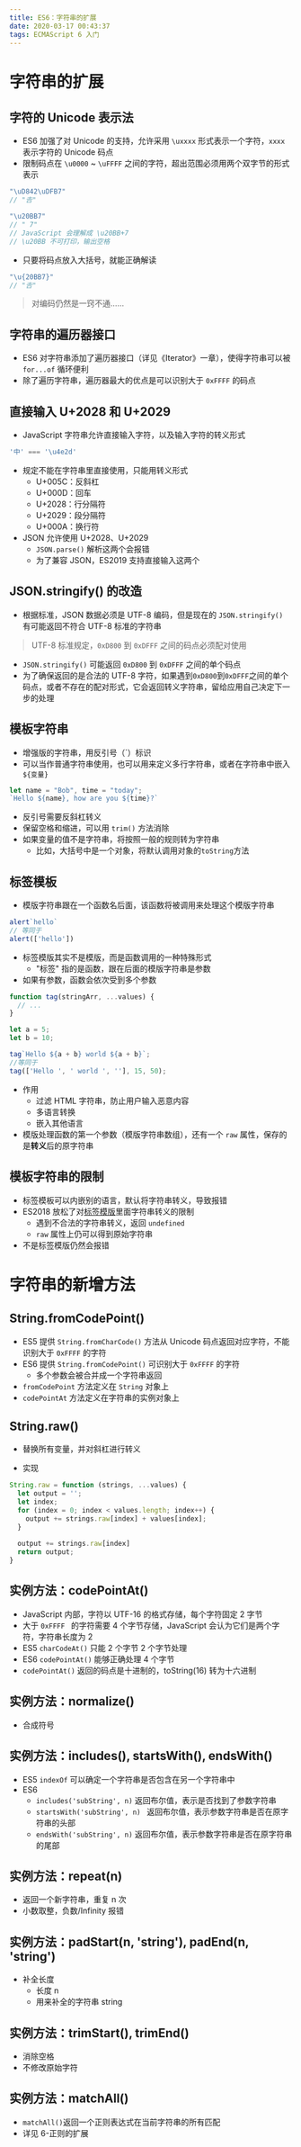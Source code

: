 ```yaml
---
title: ES6：字符串的扩展
date: 2020-03-17 00:43:37
tags: ECMAScript 6 入门
---
```


# 字符串的扩展

## 字符的 Unicode 表示法

* ES6 加强了对 Unicode 的支持，允许采用 `\uxxxx` 形式表示一个字符，`xxxx` 表示字符的 Unicode 码点
* 限制码点在 `\u0000` ~ `\uFFFF` 之间的字符，超出范围必须用两个双字节的形式表示

```js
"\uD842\uDFB7"
// "𠮷"

"\u20BB7"
// " 7"
// JavaScript 会理解成 \u20BB+7
// \u20BB 不可打印，输出空格
```

* 只要将码点放入大括号，就能正确解读

```js
"\u{20BB7}"
// "𠮷"
```

> 对编码仍然是一窍不通……

## 字符串的遍历器接口

* ES6 对字符串添加了遍历器接口（详见《Iterator》一章），使得字符串可以被 `for...of` 循环便利
* 除了遍历字符串，遍历器最大的优点是可以识别大于 `0xFFFF` 的码点

## 直接输入 U+2028 和 U+2029

* JavaScript 字符串允许直接输入字符，以及输入字符的转义形式

```js
'中' === '\u4e2d'
```

* 规定不能在字符串里直接使用，只能用转义形式
	* U+005C：反斜杠
	* U+000D：回车
	* U+2028：行分隔符
	* U+2029：段分隔符
	* U+000A：换行符
* JSON 允许使用 U+2028、U+2029
	* `JSON.parse()` 解析这两个会报错
	* 为了兼容 JSON，ES2019 支持直接输入这两个

## JSON.stringify() 的改造

* 根据标准，JSON 数据必须是 UTF-8 编码，但是现在的 `JSON.stringify()` 有可能返回不符合 UTF-8 标准的字符串

> UTF-8 标准规定，`0xD800` 到 `0xDFFF` 之间的码点必须配对使用

* `JSON.stringify()` 可能返回 `0xD800` 到 `0xDFFF` 之间的单个码点
* 为了确保返回的是合法的 UTF-8 字符，如果遇到`0xD800`到`0xDFFF`之间的单个码点，或者不存在的配对形式，它会返回转义字符串，留给应用自己决定下一步的处理

## 模板字符串

* 增强版的字符串，用反引号（`）标识
* 可以当作普通字符串使用，也可以用来定义多行字符串，或者在字符串中嵌入 `${变量}`

```js
let name = "Bob", time = "today";
`Hello ${name}, how are you ${time}?`
```

* 反引号需要反斜杠转义
* 保留空格和缩进，可以用 `trim()` 方法消除
* 如果变量的值不是字符串，将按照一般的规则转为字符串
	* 比如，大括号中是一个对象，将默认调用对象的`toString`方法

## 标签模板

* 模版字符串跟在一个函数名后面，该函数将被调用来处理这个模版字符串

```js
alert`hello`
// 等同于
alert(['hello'])
```

* 标签模版其实不是模版，而是函数调用的一种特殊形式
	* "标签" 指的是函数，跟在后面的模版字符串是参数
* 如果有参数，函数会依次受到多个参数

```js
function tag(stringArr, ...values) {
  // ...
}

let a = 5;
let b = 10;

tag`Hello ${a + b} world ${a + b}`;
//等同于
tag(['Hello ', ' world ', ''], 15, 50);
```

* 作用
	* 过滤 HTML 字符串，防止用户输入恶意内容
	* 多语言转换
	* 嵌入其他语言
* 模版处理函数的第一个参数（模版字符串数组），还有一个 `raw` 属性，保存的是**转义**后的原字符串

## 模板字符串的限制

* 标签模板可以内嵌别的语言，默认将字符串转义，导致报错
* ES2018 放松了对<u>标签模版</u>里面字符串转义的限制
	* 遇到不合法的字符串转义，返回 `undefined`
	* `raw` 属性上仍可以得到原始字符串
* 不是标签模版仍然会报错



# 字符串的新增方法

## String.fromCodePoint()

* ES5 提供 `String.fromCharCode()` 方法从 Unicode 码点返回对应字符，不能识别大于 `0xFFFF` 的字符
* ES6 提供 `String.fromCodePoint()` 可识别大于 `0xFFFF` 的字符
	* 多个参数会被合并成一个字符串返回
* `fromCodePoint` 方法定义在 `String` 对象上
*  `codePointAt` 方法定义在字符串的实例对象上

## String.raw()

* 替换所有变量，并对斜杠进行转义

* 实现

```js
String.raw = function (strings, ...values) {
  let output = '';
  let index;
  for (index = 0; index < values.length; index++) {
    output += strings.raw[index] + values[index];
  }
  
  output += strings.raw[index]
  return output;
}
```

## 实例方法：codePointAt()

* JavaScript 内部，字符以 UTF-16 的格式存储，每个字符固定 2 字节
* 大于 `0xFFFF ` 的字符需要 4 个字节存储，JavaScript 会认为它们是两个字符，字符串长度为 2
* ES5 `charCodeAt()` 只能 2 个字节 2 个字节处理
* ES6 `codePointAt()` 能够正确处理 4 个字节
* `codePointAt()` 返回的码点是十进制的，toString(16) 转为十六进制

## 实例方法：normalize()

* 合成符号

## 实例方法：includes(), startsWith(), endsWith()

* ES5 `indexOf` 可以确定一个字符串是否包含在另一个字符串中
* ES6
	* `includes('subString', n)` 返回布尔值，表示是否找到了参数字符串
	* `startsWith('subString', n) ` 返回布尔值，表示参数字符串是否在原字符串的头部
	* `endsWith('subString', n)` 返回布尔值，表示参数字符串是否在原字符串的尾部

## 实例方法：repeat(n)

* 返回一个新字符串，重复 n 次
* 小数取整，负数/Infinity 报错

## 实例方法：padStart(n, 'string'), padEnd(n, 'string')

* 补全长度
	* 长度 n
	* 用来补全的字符串 string

## 实例方法：trimStart(), trimEnd()

* 消除空格
* 不修改原始字符

## 实例方法：matchAll()

* `matchAll()`返回一个正则表达式在当前字符串的所有匹配
* 详见 6-正则的扩展